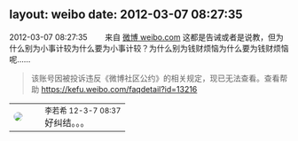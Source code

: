 layout: weibo
date: 2012-03-07 08:27:35
---
<meta name="referrer" content="no-referrer" />

2012-03-07 08:27:35  &nbsp;&nbsp;&nbsp;&nbsp;&nbsp;&nbsp; 来自 <a href="http://weibo.com/" rel="nofollow">微博 weibo.com</a>
这都是告诫或者是说教，但为什么别为小事计较为什么要为小事计较？为什么别为钱财烦恼为什么要为钱财烦恼呢……
>  该账号因被投诉违反《微博社区公约》的相关规定，现已无法查看。查看帮助 https://kefu.weibo.com/faqdetail?id=13216

<table style="width: 100%;">
  <tr>
    <td style="width: 40px;"><img style="border-radius:50%" src="https://tvax2.sinaimg.cn/crop.0.0.512.512.50/6421e548ly8g08ij342i6j20e80e8q34.jpg?KID=imgbed,tva&Expires=1624467280&ssig=LTn6YMmoHL"></td>
    <td colspan="2"><small>李若希 12-3-7 08:37</small><br/>好纠结。。。</td>
  </tr>
</table>
